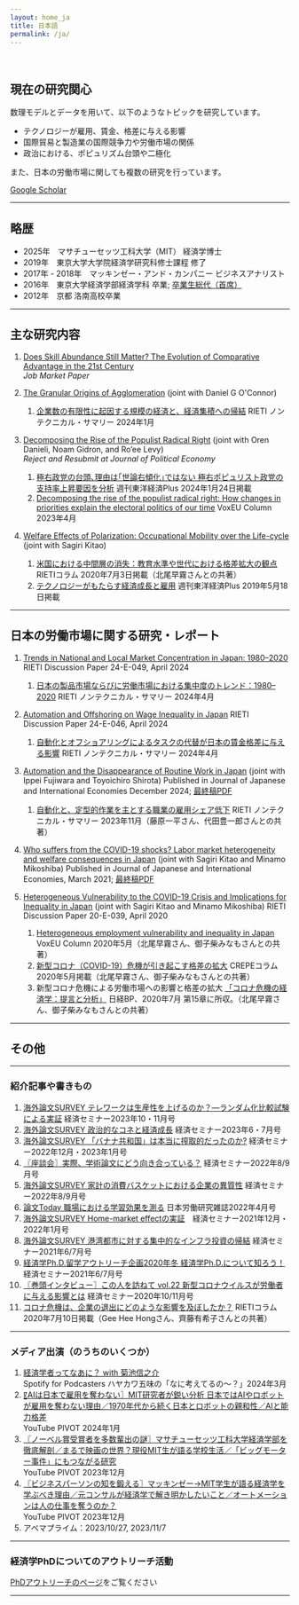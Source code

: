 ```yaml
---
layout: home_ja
title: 日本語
permalink: /ja/
---
```


<br>

## 現在の研究関心

数理モデルとデータを用いて、以下のようなトピックを研究しています。

- テクノロジーが雇用、賃金、格差に与える影響
- 国際貿易と製造業の国際競争力や労働市場の関係
- 政治における、ポピュリズム台頭や二極化

また、日本の労働市場に関しても複数の研究を行っています。

<a href="https://scholar.google.com/citations?user=ERWAMasAAAAJ&hl=ja" target="_blank">Google Scholar</a>  

---

## 略歴
- 2025年　マサチューセッツ工科大学（MIT） 経済学博士  
- 2019年　東京大学大学院経済学研究科修士課程 修了  
- 2017年 - 2018年　マッキンゼー・アンド・カンパニー ビジネスアナリスト  
- 2016年　東京大学経済学部経済学科 卒業; <a href="https://www.u-tokyo.ac.jp/focus/ja/articles/t_z1301_00010.html" target="_blank">卒業生総代（首席）</a>  
- 2012年　京都 洛南高校卒業

---
## 主な研究内容

1. <a href="https://www.shinnosuke-kikuchi.com/files/research/KIKUCHI-skill-trade.pdf" target="_blank">Does Skill Abundance Still Matter? The Evolution of Comparative Advantage in the 21st Century</a>  
   _Job Market Paper_  

2. <a href="https://www.shinnosuke-kikuchi.com/files/research/KIKUCHI-OCONNOR-granular-spatial.pdf" target="_blank">The Granular Origins of Agglomeration</a> (joint with Daniel G O'Connor)  
   1. <a href="https://www.rieti.go.jp/jp/publications/nts/24e005.html" target="_blank">企業数の有限性に起因する規模の経済と、経済集積への帰結</a> RIETI ノンテクニカル・サマリー 2024年1月  

3. <a href="https://www.shinnosuke-kikuchi.com/files/research/DGKL-Populism.pdf" target="_blank">Decomposing the Rise of the Populist Radical Right</a> (joint with Oren Danieli, Noam Gidron, and Ro’ee Levy)  
   _Reject and Resubmit at Journal of Political Economy_  
   1. <a href="https://toyokeizai.net/articles/-/728611" target="_blank">極右政党の台頭､理由は｢世論右傾化｣ではない 極右ポピュリスト政党の支持率上昇要因を分析</a> 週刊東洋経済Plus 2024年1月24日掲載  
   2. <a href="https://cepr.org/voxeu/columns/decomposing-rise-populist-radical-right-how-changes-priorities-explain-electoral" target="_blank">Decomposing the rise of the populist radical right: How changes in priorities explain the electoral politics of our time</a> VoxEU Column 2023年4月  

4. <a href="https://www.shinnosuke-kikuchi.com/files/research/KK-ROBOT.pdf" target="_blank">Welfare Effects of Polarization: Occupational Mobility over the Life-cycle</a> (joint with Sagiri Kitao)  
   1. <a href="https://www.rieti.go.jp/jp/columns/a01_0605.html" target="_blank">米国における中間層の消失：教育水準や世代における格差拡大の観点</a> RIETIコラム 2020年7月3日掲載（北尾早霧さんとの共著）  
   2. <a href="https://toyokeizai.net/articles/-/568186" target="_blank">テクノロジーがもたらす経済成長と雇用</a> 週刊東洋経済Plus 2019年5月18日掲載  

---

## 日本の労働市場に関する研究・レポート

1. <a href="https://www.rieti.go.jp/jp/publications/dp/24e049.pdf" target="_blank">Trends in National and Local Market Concentration in Japan: 1980–2020</a> RIETI Discussion Paper 24-E-049, April 2024  
   1. <a href="https://www.rieti.go.jp/jp/publications/nts/24e049.html" target="_blank">日本の製品市場ならびに労働市場における集中度のトレンド：1980–2020</a> RIETI ノンテクニカル・サマリー 2024年4月  

2. <a href="https://www.rieti.go.jp/jp/publications/dp/24e046.pdf" target="_blank">Automation and Offshoring on Wage Inequality in Japan</a> RIETI Discussion Paper 24-E-046, April 2024  
   1. <a href="https://www.rieti.go.jp/jp/publications/nts/24e046.html" target="_blank">自動化とオフショアリングによるタスクの代替が日本の賃金格差に与える影響</a> RIETI ノンテクニカル・サマリー 2024年4月  

3. <a href="https://www.sciencedirect.com/science/article/abs/pii/S0889158324000340" target="_blank">Automation and the Disappearance of Routine Work in Japan</a> (joint with Ippei Fujiwara and Toyoichiro Shirota) Published in Journal of Japanese and International Economies December 2024; <a href="https://www.shinnosuke-kikuchi.com/files/research/FKS-robot-japan.pdf" target="_blank">最終稿PDF</a>  
   1. <a href="https://www.rieti.go.jp/jp/publications/nts/23e082.html" target="_blank">自動化と、定型的作業を主とする職業の雇用シェア低下</a> RIETI ノンテクニカル・サマリー 2023年11月（藤原一平さん、代田豊一郎さんとの共著）  

4. <a href="https://www.sciencedirect.com/science/article/abs/pii/S088915832030054X" target="_blank">Who suffers from the COVID-19 shocks? Labor market heterogeneity and welfare consequences in Japan</a> (joint with Sagiri Kitao and Minamo Mikoshiba) Published in Journal of Japanese and International Economies, March 2021; <a href="https://www.shinnosuke-kikuchi.com/files/research/KKM-COVID19.pdf" target="_blank">最終稿PDF</a>  

5. <a href="https://www.rieti.go.jp/jp/publications/summary/20040020.html" target="_blank">Heterogeneous Vulnerability to the COVID-19 Crisis and Implications for Inequality in Japan</a> (joint with Sagiri Kitao and Minamo Mikoshiba) RIETI Discussion Paper 20-E-039, April 2020  
   1. <a href="https://cepr.org/voxeu/columns/heterogeneous-employment-vulnerability-and-inequality-japan" target="_blank">Heterogeneous employment vulnerability and inequality in Japan</a> VoxEU Column 2020年5月（北尾早霧さん、御子柴みなもさんとの共著）  
   2. <a href="https://www.crepe.e.u-tokyo.ac.jp/material/crepecl7.html" target="_blank">新型コロナ（COVID-19）危機が引き起こす格差の拡大</a> CREPEコラム 2020年5月掲載（北尾早霧さん、御子柴みなもさんとの共著）  
   3. 新型コロナ危機による労働市場への影響と格差の拡大 <a href="https://bookplus.nikkei.com/atcl/catalog/2020/9784532358617/" target="_blank">「コロナ危機の経済学：提言と分析」</a> 日経BP、2020年7月 第15章に所収。（北尾早霧さん、御子柴みなもさんとの共著）  

---

## その他 
---
### 紹介記事や書きもの

1. <a href="https://www.web-nippyo.jp/32897/" target="_blank">海外論文SURVEY テレワークは生産性を上げるのか？—ランダム化比較試験による実証</a> 経済セミナー2023年10・11月号
2. <a href="https://www.web-nippyo.jp/32030/" target="_blank">海外論文SURVEY 政治的なコネと経済成長</a> 経済セミナー2023年6・7月号
3. <a href="https://www.web-nippyo.jp/29934/" target="_blank">海外論文SURVEY 「バナナ共和国」は本当に搾取的だったのか?</a> 経済セミナー2022年12月・2023年1月号
4. <a href="https://www.web-nippyo.jp/28418/" target="_blank">〖座談会〗実際、学術論文にどう向き合っている？</a> 経済セミナー2022年8/9月号
5. <a href="https://www.web-nippyo.jp/27700/" target="_blank">海外論文SURVEY 家計の消費バスケットにおける企業の異質性</a> 経済セミナー2022年8/9月号
6. <a href="https://www.jil.go.jp/institute/zassi/backnumber/2022/04/pdf/076-077.pdf" target="_blank">論文Today 職場における学習効果を測る</a> 日本労働研究雑誌2022年4月号
7. <a href="https://www.web-nippyo.jp/25367/" target="_blank">海外論文SURVEY Home-market effectの実証</a>　経済セミナー2021年12月・2022年1月号
8. <a href="https://www.web-nippyo.jp/23540/" target="_blank">海外論文SURVEY 港湾都市に対する集中的なインフラ投資の帰結</a> 経済セミナー2021年6/7月号
9. <a href="https://note.com/keisemi/n/n99c0b87f88f4" target="_blank">経済学Ph.D.留学アウトリーチ企画2020年冬 経済学Ph.D.について知ろう！</a> 経済セミナー2021年6/7月号
10. <a href="https://www.web-nippyo.jp/20680/" target="_blank">〖巻頭インタビュー〗この人を訪ねて vol.22 新型コロナウイルスが労働者に与える影響とは</a> 経済セミナー2020年10/11月号
11. <a href="https://www.rieti.go.jp/jp/columns/a01_0607.html" target="_blank">コロナ危機は、企業の退出にどのような影響を及ぼしたか？</a> RIETIコラム 2020年7月10日掲載（Gee Hee Hongさん、齊藤有希子さんとの共著）  

---

### メディア出演（のうちのいくつか）

1. <a href="https://www.youtube.com/watch?v=ppKt84WAk_c" target="_blank">経済学者ってなあに？ with 菊池信之介</a>  
   Spotify for Podcasters ハヤカワ五味の「なに考えてるの〜？」2024年3月  
2. <a href="https://www.youtube.com/watch?v=ba6k4AiebJY" target="_blank">〖AIは日本で雇用を奪わない〗MIT研究者が鋭い分析 日本ではAIやロボットが雇用を奪わない理由／1970年代から続く日本とロボットの親和性／AIと能力格差</a>  
   YouTube PIVOT 2024年1月  
3. <a href="https://www.youtube.com/watch?v=JnN3G-vpxeQ" target="_blank">〖ノーベル賞受賞者を多数輩出の謎〗マサチューセッツ工科大学経済学部を徹底解剖／まるで映画の世界？現役MIT生が語る学校生活／「ビッグモーター事件」にもつながる研究</a>  
   YouTube PIVOT 2023年12月  
4. <a href="https://www.youtube.com/watch?v=_O2hWCPX-mk" target="_blank">〖ビジネスパーソンの知を鍛える〗マッキンゼー→MIT学生が語る経済学を学ぶべき理由／元コンサルが経済学で解き明かしたいこと／オートメーションは人の仕事を奪うのか？</a>  
   YouTube PIVOT 2023年12月  
5. アベマプライム：2023/10/27, 2023/11/7  

---

### 経済学PhDについてのアウトリーチ活動

<a href="https://sites.google.com/view/shinnosukekikuchi/PhD-outreach-page" target="_blank">PhDアウトリーチのページ</a>をご覧ください  

---